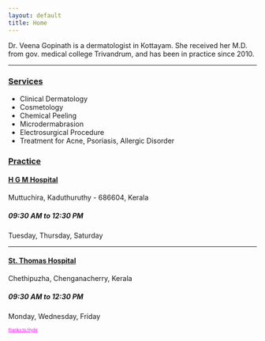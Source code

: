 ```yaml
---
layout: default
title: Home
---
```


Dr. Veena Gopinath is a dermatologist in Kottayam. She received her M.D. from gov. medical college Trivandrum, and has been in practice since 2010.

---

### [Services]()

* Clinical Dermatology
* Cosmetology
* Chemical Peeling
* Microdermabrasion
* Electrosurgical Procedure
* Treatment for Acne, Psoriasis, Allergic Disorder

### [Practice]()

#### [H G M Hospital](http://www.hgmhospital.org/Dermatology.html)

Muttuchira,
Kaduthuruthy - 686604,
Kerala

##### 09:30 AM to 12:30 PM

Tuesday, Thursday, Saturday

---

#### [St. Thomas Hospital](http://www.st-thomashospital.net)

Chethipuzha,
Chenganacherry,
Kerala

##### 09:30 AM to 12:30 PM

Monday, Wednesday, Friday

<a style='font-size:60%;color:#FF00FF' href='http://hyde.getpoole.com/'>thanks to Hyde</a>

